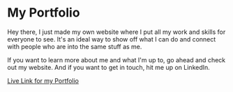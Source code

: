 # My Portfolio

Hey there, I just made my own website where I put all my work and skills for everyone to see. It's an ideal way to show off what I can do and connect with people who are into the same stuff as me.

If you want to learn more about me and what I'm up to, go ahead and check out my website. And if you want to get in touch, hit me up on LinkedIn.


[Live Link for my Portfolio](https://ritesh-sharma.netlify.app/)

